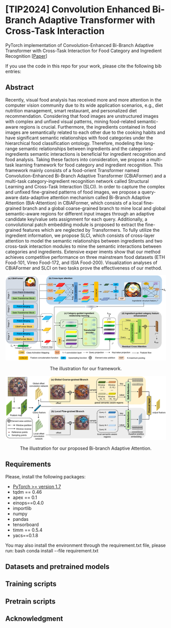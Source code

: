 # [TIP2024] Convolution Enhanced Bi-Branch Adaptive Transformer with Cross-Task Interaction
PyTorch implementation of Convolution-Enhanced Bi-Branch Adaptive Transformer with Cross-Task Interaction for Food  Category and Ingredient Recognition [[Paper](https://ieeexplore.ieee.org/document/10471331)]

If you use the code in this repo for your work, please cite the following bib entries:

## Abstract
Recently, visual food analysis has received more and more attention in the computer vision community due to its wide application scenarios, e.g., diet nutrition management, smart restaurant, and personalized diet recommendation. Considering that food images are unstructured images with complex and unfixed visual patterns, mining food-related semantic-aware regions is crucial. Furthermore, the ingredients contained in food images are semantically related to each other due to the cooking habits and have significant semantic relationships with food categories under the hierarchical food classification ontology. Therefore, modeling the long-range semantic relationships between ingredients and the categories-ingredients semantic interactions is beneficial for ingredient recognition and food analysis. Taking these factors into consideration, we propose a multi-task learning framework for food category and ingredient recognition. This framework mainly consists of a food-orient Transformer named Convolution-Enhanced Bi-Branch Adaptive Transformer (CBiAFormer) and a multi-task category-ingredient recognition network called Structural Learning and Cross-Task Interaction (SLCI). In order to capture the complex and unfixed fine-grained patterns of food images, we propose a query-aware data-adaptive attention mechanism called Bi-Branch Adaptive Attention (BiA-Attention) in CBiAFormer, which consists of a local fine-grained branch and a global coarse-grained branch to mine local and global semantic-aware regions for different input images through an adaptive candidate key/value sets assignment for each query. Additionally, a convolutional patch embedding module is proposed to extract the fine-grained features which are neglected by Transformers. To fully utilize the ingredient information, we propose SLCI, which consists of cross-layer attention to model the semantic relationships between ingredients and two cross-task interaction modules to mine the semantic interactions between categories and ingredients. Extensive exper
iments show that our method achieves competitive performance on three mainstream food datasets (ETH Food-101, Vireo Food-172, and ISIA Food-200). Visualization analyses of CBiAFormer and SLCI on two tasks prove the effectiveness of our method.

![framework](Figures/figure1.png)
<p align="center">The illustration for our framework.</p>

![BiA-Attention](Figures/figure2.png)
<p align="center">The illustration for our proposed Bi-branch Adaptive Attention.</p>

## Requirements
Please, install the following packages:
- [PyTorch >= version 1.7](https://pytorch.org)
- tqdm == 0.46
- apex == 0.1
- einops==0.4.0
- importlib
- numpy
- pandas
- tensorboard
- timm == 0.5.4
- yacs==0.1.8

You may also install the environment through the requirement.txt file, please run:
bash conda install --file requirement.txt


## Datasets and pretrained models

## Training scripts

## Pretrain scripts

## Acknowledgment
